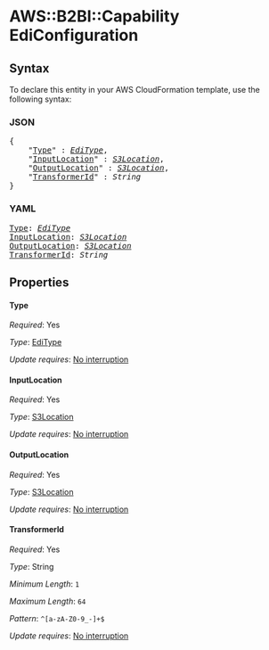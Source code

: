 # AWS::B2BI::Capability EdiConfiguration

## Syntax

To declare this entity in your AWS CloudFormation template, use the following syntax:

### JSON

<pre>
{
    "<a href="#type" title="Type">Type</a>" : <i><a href="editype.md">EdiType</a></i>,
    "<a href="#inputlocation" title="InputLocation">InputLocation</a>" : <i><a href="s3location.md">S3Location</a></i>,
    "<a href="#outputlocation" title="OutputLocation">OutputLocation</a>" : <i><a href="s3location.md">S3Location</a></i>,
    "<a href="#transformerid" title="TransformerId">TransformerId</a>" : <i>String</i>
}
</pre>

### YAML

<pre>
<a href="#type" title="Type">Type</a>: <i><a href="editype.md">EdiType</a></i>
<a href="#inputlocation" title="InputLocation">InputLocation</a>: <i><a href="s3location.md">S3Location</a></i>
<a href="#outputlocation" title="OutputLocation">OutputLocation</a>: <i><a href="s3location.md">S3Location</a></i>
<a href="#transformerid" title="TransformerId">TransformerId</a>: <i>String</i>
</pre>

## Properties

#### Type

_Required_: Yes

_Type_: <a href="editype.md">EdiType</a>

_Update requires_: [No interruption](https://docs.aws.amazon.com/AWSCloudFormation/latest/UserGuide/using-cfn-updating-stacks-update-behaviors.html#update-no-interrupt)

#### InputLocation

_Required_: Yes

_Type_: <a href="s3location.md">S3Location</a>

_Update requires_: [No interruption](https://docs.aws.amazon.com/AWSCloudFormation/latest/UserGuide/using-cfn-updating-stacks-update-behaviors.html#update-no-interrupt)

#### OutputLocation

_Required_: Yes

_Type_: <a href="s3location.md">S3Location</a>

_Update requires_: [No interruption](https://docs.aws.amazon.com/AWSCloudFormation/latest/UserGuide/using-cfn-updating-stacks-update-behaviors.html#update-no-interrupt)

#### TransformerId

_Required_: Yes

_Type_: String

_Minimum Length_: <code>1</code>

_Maximum Length_: <code>64</code>

_Pattern_: <code>^[a-zA-Z0-9_-]+$</code>

_Update requires_: [No interruption](https://docs.aws.amazon.com/AWSCloudFormation/latest/UserGuide/using-cfn-updating-stacks-update-behaviors.html#update-no-interrupt)


